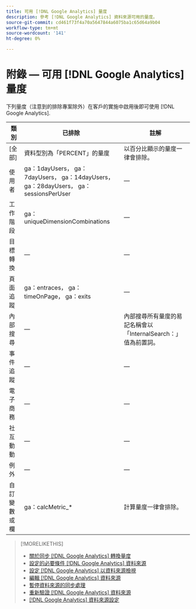 ```yaml
---
title: 可用 [!DNL Google Analytics] 量度
description: 參考 [!DNL Google Analytics] 資料來源可用的量度。
source-git-commit: cd461f73f4a70a5647844a6075ba1c65d64a9b04
workflow-type: tm+mt
source-wordcount: '141'
ht-degree: 0%

---
```


# 附錄 — 可用 [!DNL Google Analytics] 量度

下列量度（注意到的排除專案除外）在客戶的實施中啟用後即可使用 [!DNL Google Analytics].

<!-- Notes as FYI to self:
>[!NOTE]
>
>* For some of these metrics, [!DNL Google] assigns the friendly name, and the name is consistent. For some metrics, the advertiser assigns the friendly name in [!DNL Google Analytics], and the name has a dynamic value.
>* Some metrics are assigned at the property level, and others are assigned at the view level.
-->

| 類別 | 已排除 | 註解 |
| ---- | ---- | ---- |
| \[全部\] | 資料型別為「PERCENT」的量度 | 以百分比顯示的量度一律會排除。 |
| 使用者 | ga：1dayUsers， ga：7dayUsers， ga：14dayUsers， ga：28dayUsers， ga：sessionsPerUser | — |
| 工作階段 | ga：uniqueDimensionCombinations | — |
| 目標轉換 | — | — |
| 頁面追蹤 | ga：entraces， ga：timeOnPage， ga：exits | — |
| 內部搜尋 | — | 內部搜尋所有量度的易記名稱會以「InternalSearch：」值為前置詞。 |
| 事件追蹤 | — | — |
| 電子商務 | — | — |
| 社互動動 | — | — |
| 例外 | — | — |
| 自訂變數或欄 | ga：calcMetric_* | 計算量度一律會排除。 |

>[!MORELIKETHIS]
>
>* [關於同步 [!DNL Google Analytics] 轉換量度](data-source-about.md)
>* [設定的必要條件 [!DNL Google Analytics] 資料來源](data-source-prerequisites.md)
>* [設定 [!DNL Google Analytics] 以資料來源檢視](data-source-configure.md)
>* [編輯 [!DNL Google Analytics] 資料來源](data-source-edit.md)
>* [暫停資料來源的同步處理](data-source-pause.md)
>* [重新驗證 [!DNL Google Analytics] 資料來源](data-source-reauthenticate.md)
>* [[!DNL Google Analytics] 資料來源設定](data-source-settings.md)

